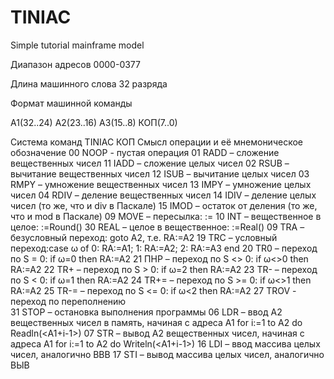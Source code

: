 # TINIAC
Simple tutorial mainframe model

Диапазон адресов 0000-0377

Длина машинного слова 32 разряда

Формат машинной команды 

A1(32..24) A2(23..16) A3(15..8) КОП(7..0)


Система команд TINIAC
КОП Смысл операции и её мнемоническое обозначение
00 NOOP - пустая операция
01 RADD – сложение вещественных чисел
11 IADD – сложение целых чисел
02 RSUB – вычитание вещественных чисел
12 ISUB – вычитание целых чисел
03 RMPY – умножение вещественных чисел
13 IMPY – умножение целых чисел
04 RDIV – деление вещественных чисел
14 IDIV – деление целых чисел (то же, что и div в Паскале)
15 IMOD – остаток от деления (то же, что и mod в Паскале)
09 MOVE – пересылка: <A1>:=<A3>
10 INT – вещественное в целое: <A1>:=Round(<A3>)
30 REAL – целое в вещественное: <A1>:=Real(<A3>)
09 TRA – безусловный переход: goto A2, т.е. RA:=A2
19 TRC – условный переход:case ω of 0: RA:=A1; 1: RA:=A2; 2: RA:=A3 end
20 TR0 – переход по S = 0: if ω=0 then RA:=A2
21 ПНР – переход по S <> 0: if ω<>0 then RA:=A2
22 TR+ – переход по S > 0: if ω=2 then RA:=A2
23 TR- – переход по S < 0: if ω=1 then RA:=A2
24 TR+= – переход по S >= 0: if ω<>1 then RA:=A2
25 TR-= – переход по S <= 0: if ω<2 then RA:=A2
27 TROV - переход по переполнению  
31 STOP – остановка выполнения программы
06 LDR – ввод A2 вещественных чисел в память, начиная с адреса A1
for i:=1 to А2 do Readln(<А1+i-1>)
07 STR – вывод A2 вещественных чисел, начиная с адреса A1
for i:=1 to А2 do Writeln(<А1+i-1>)
16 LDI – ввод массива целых чисел, аналогично ВВВ
17 STI – вывод массива целых чисел, аналогично ВЫВ
